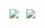 <img src="https://capsule-render.vercel.app/api?type=waving&color=blue&height=200&section=header&text=eunkyo3&fontSize=90" />
<a href="https://instagram.com/kyo_0209_">
    <img 
        src="http://img.shields.io/badge/-Instagram-black?style=flat&logo=Instagram&link=https://instagram.com/kyo_0209_/"
        style="height : auto; margin-left : 10px; margin-right : 10px;"/>
</a>

